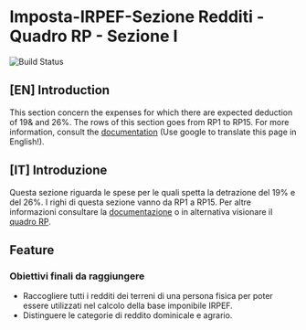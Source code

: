 # Imposta-IRPEF-Sezione Redditi - Quadro RP - Sezione I
![Build Status](https://circleci.com/gh/openfisca/openfisca-italy.svg?style=shield&circle-token=:circle-token)
## [EN] Introduction
This section concern the expenses for which there are expected deduction of 19& and 26%. The rows of this section goes from RP1 to RP15.
For more information, consult the [documentation](http://www.agenziaentrate.gov.it/wps/file/Nsilib/Nsi/Schede/Dichiarazioni/Redditi+Persone+fisiche+2018/Modello+e+istruzioni+Redditi+PF2018/Istruzioni+Redditi+Pf+-+Fascicolo+1+2018/PF1_istruzioni_2018_Ret.pdf#page=50) (Use google to translate this page in English!).
## [IT] Introduzione
Questa sezione riguarda le spese per le quali spetta la detrazione del 19% e del 26%. I righi di questa sezione vanno da RP1 a RP15.
Per altre informazioni consultare la [documentazione](http://www.agenziaentrate.gov.it/wps/file/Nsilib/Nsi/Schede/Dichiarazioni/Redditi+Persone+fisiche+2018/Modello+e+istruzioni+Redditi+PF2018/Istruzioni+Redditi+Pf+-+Fascicolo+1+2018/PF1_istruzioni_2018_Ret.pdf#page=50) o in alternativa visionare il [quadro RP](../../quadro_oneri.pdf).
## Feature
### Obiettivi finali da raggiungere
* Raccogliere tutti i redditi dei terreni di una persona fisica per poter essere utilizzati nel calcolo della base imponibile IRPEF.
* Distinguere le categorie di reddito dominicale e agrario.
